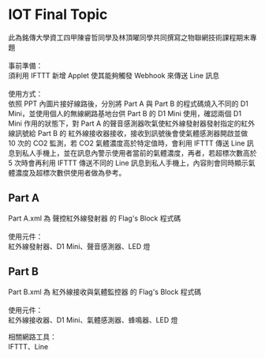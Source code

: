 # IOT Final Topic
此為銘傳大學資工四甲陳睿哲同學及林頂曜同學共同撰寫之物聯網技術課程期末專題<br>
<br>
事前準備：<br>
須利用 IFTTT 新增 Applet 使其能夠觸發 Webhook 來傳送 Line 訊息<br>
<br>
使用方式：<br>
依照 PPT 內圖片接好線路後，分別將 Part A 與 Part B 的程式碼燒入不同的 D1 Mini，並使用個人的無線網路基地台供 Part B 的 D1 Mini 使用，確認兩個 D1 Mini 作用的狀態下，對 Part A 的聲音感測器吹氣使紅外線發射器發射指定的紅外線訊號給 Part B 的 紅外線接收器接收，接收到訊號後會使氣體感測器開啟並做 10 次的 CO2 監測，若 CO2 氣體濃度高於特定值時，會利用 IFTTT 傳送 Line 訊息到私人手機上，並在訊息內警示使用者當前的氣體濃度，再者，若超標次數高於 5 次時會再利用 IFTTT 傳送不同的 Line 訊息到私人手機上，內容則會同時顯示氣體濃度及超標次數供使用者做為參考。
<br>
## Part A <br>
Part A.xml 為 聲控紅外線發射器 的 Flag's Block 程式碼 <br>
<br>
使用元件：<br>
紅外線發射器、D1 Mini、聲音感測器、LED 燈<br>
## Part B <br>
Part B.xml 為 紅外線接收與氣體監控器 的 Flag's Block 程式碼 <br>
<br>
使用元件：<br>
紅外線接收器、D1 Mini、氣體感測器、蜂鳴器、LED 燈 <br>

相關網路工具：<br>
IFTTT、Line
